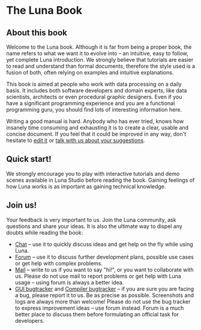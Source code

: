 # The Luna Book

## About this book

Welcome to the Luna book. Although it is far from being a proper book, the name refers to what we want it to evolve into – an intuitive, easy to follow, yet complete Luna introduction. We strongly believe that tutorials are easier to read and understand than formal documents, therefore the style used is a fusion of both, often relying on examples and intuitive explanations.

This book is aimed at people who work with data processing on a daily basis. It includes both software developers and domain experts, like data scientists, architects or even procedural graphic designers. Even if you have a significant programming experience and you are a functional programming guru, you should find lots of interesting information here.

Writing a good manual is hard. Anybody who has ever tried, knows how insanely time consuming and exhausting it is to create a clear, usable and concise document. If you feel that it could be improved in any way, don't hesitate to [edit it](https://github.com/luna/luna-book) or [talk with us about your suggestions](https://discuss.luna-lang.org).


## Quick start!
We strongly encourage you to play with interactive tutorials and demo scenes available in Luna Studio before reading the book. Gaining feelings of how Luna works is as important as gaining technical knowledge.


## Join us!

Your feedback is very important to us. Join the Luna community, ask questions and share your ideas. It is also the ultimate way to dispel any doubts while reading the book:

* [Chat](http://chat.luna-lang.org) – use it to quickly discuss ideas and get help on the fly while using Luna.
* [Forum](https://discuss.luna-lang.org) – use it to discuss further development plans, possible use cases or get help with complex problems.
* [Mail](mailto:contact@luna-lang.org) – write to us if you want to say "hi!", or you want to collaborate with us. Please do not use mail to report problems or get help with Luna usage – using forum is always a better idea.
* [GUI bugtracker](https://github.com/luna/luna-studio/issues) and [Compiler bugtracker](https://github.com/luna/luna/issues) – if you are sure you are facing a bug, please report it to us. Be as precise as possible. Screenshots and logs are always more than welcome! Please do not use the bug tracker to express improvement ideas – use forum instead. Forum is a much better place to discuss them before formulating an official task for developers.

